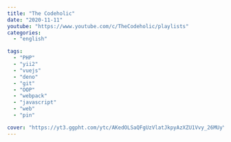 ```yaml
---
title: "The Codeholic"
date: "2020-11-11"
youtube: "https://www.youtube.com/c/TheCodeholic/playlists"
categories:
  - "english"

tags:
  - "PHP"
  - "yii2"
  - "vuejs"
  - "deno"
  - "git"
  - "OOP"
  - "webpack"
  - "javascript"
  - "web"
  - "pin"

cover: "https://yt3.ggpht.com/ytc/AKedOLSaQFgUzVlatJkpyAzXZU1Vvy_26MUyYYXg9O3qkg=s176-c-k-c0x00ffffff-no-rj"
---
```

